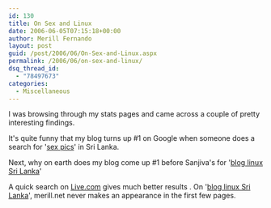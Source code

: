 ```yaml
---
id: 130
title: On Sex and Linux
date: 2006-06-05T07:15:18+00:00
author: Merill Fernando
layout: post
guid: /post/2006/06/On-Sex-and-Linux.aspx
permalink: /2006/06/on-sex-and-linux/
dsq_thread_id:
  - "78497673"
categories:
  - Miscellaneous
---
```

 <p>I was browsing through my stats pages and came across a couple of pretty interesting findings.</p> <p>It's quite funny that my blog turns up #1 on Google when someone does a search for '<a href="http://www.google.lk/search?hl=en&amp;q=sex%20pics&amp;meta=cr%3DcountryLK">sex pics</a>' in Sri Lanka.</p> <p>Next, why on earth does my blog come up #1 before Sanjiva's for '<a href="http://www.google.com/search?sourceid=ie7&amp;rls=com.microsoft:en-US&amp;ie=utf8&amp;oe=utf8&amp;q=blog+linux+Sri+Lanka">blog linux Sri Lanka</a>'</p> <p>A quick search on <a href="http://www.live.com/">Live.com</a> gives much better results . On '<a href="http://www.live.com/#q=blog%20linux%20sri%20lanka&amp;offset=1http://www.live.com/#q=blog%20linux%20sri%20lanka&amp;offset=1">blog linux Sri Lanka</a>', merill.net never makes an appearance in the first few pages.</p> 